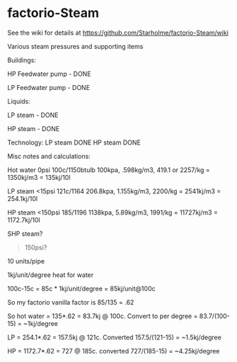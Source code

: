 factorio-Steam
==============

See the wiki for details at https://github.com/Starholme/factorio-Steam/wiki

Various steam pressures and supporting items

Buildings:

HP Feedwater pump - DONE

LP Feedwater pump - DONE

Liquids:

LP steam - DONE

HP steam - DONE

Technology:
LP steam DONE
HP steam DONE

Misc notes and calculations:

Hot water
0psi 100c/1150btulb		100kpa, .598kg/m3, 419.1 or 2257/kg = 1350kj/m3 = 135kj/10l

LP steam
<15psi 121c/1164		206.8kpa, 1.155kg/m3, 2200/kg = 2541kj/m3 = 254.1kj/10l

HP steam
<150psi 185/1196		1138kpa, 5.89kg/m3, 1991/kg = 11727kj/m3 = 1172.7kj/10l

SHP steam?
>150psi?

10 units/pipe

1kj/unit/degree heat for water

100c-15c = 85c * 1kj/unit/degree = 85kj/unit@100c

So my factorio vanilla factor is 85/135 = .62

So hot water = 135*.62 = 83.7kj @ 100c. Convert to per degree = 83.7/(100-15) = ~1kj/degree

LP = 254.1*.62 = 157.5kj @ 121c. Converted 157.5/(121-15) = ~1.5kj/degree

HP = 1172.7*.62 = 727 @ 185c. converted 727/(185-15) = ~4.25kj/degree
